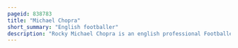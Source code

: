```yaml
---
pageid: 838783
title: "Michael Chopra"
short_summary: "English footballer"
description: "Rocky Michael Chopra is an english professional Footballer who plays for west allotment celtic as a Striker."
---
```

